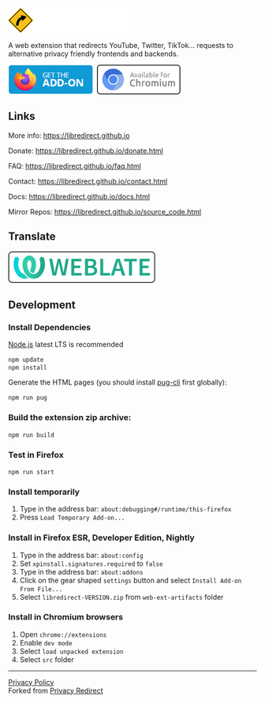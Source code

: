 <img src="./img/libredirect_full.svg" height="50"/>

A web extension that redirects YouTube, Twitter, TikTok... requests to alternative privacy friendly frontends and backends.

[![Firefox Add-on](./img/badge-amo.png)](https://libredirect.github.io/download_chromium.html)&nbsp;
<a href="./chromium.md">
<img src ="./img/badge-chromium.png" height=60 >
</a>

## Links
More info: https://libredirect.github.io

Donate: https://libredirect.github.io/donate.html

FAQ: https://libredirect.github.io/faq.html

Contact: https://libredirect.github.io/contact.html

Docs: https://libredirect.github.io/docs.html

Mirror Repos: https://libredirect.github.io/source_code.html

## Translate

[![Weblate](./img/weblate.svg)](https://hosted.weblate.org/projects/libredirect/extension)

## Development

### Install Dependencies

[Node.js](https://nodejs.org/) latest LTS is recommended

```
npm update
npm install
```

Generate the HTML pages (you should install [pug-cli](https://www.npmjs.com/package/pug-cli) first globally):

```
npm run pug
```

### Build the extension zip archive:

```
npm run build
```

### Test in Firefox

```
npm run start
```

### Install temporarily

1. Type in the address bar: `about:debugging#/runtime/this-firefox`
3. Press `Load Temporary Add-on...`

### Install in Firefox ESR, Developer Edition, Nightly

1. Type in the address bar: `about:config`
2. Set `xpinstall.signatures.required` to `false`
3. Type in the address bar: `about:addons`
4. Click on the gear shaped `settings` button and select `Install Add-on From File...`
5. Select `libredirect-VERSION.zip` from `web-ext-artifacts` folder

### Install in Chromium browsers

1. Open `chrome://extensions`
2. Enable `dev mode`
3. Select `load unpacked extension`
4. Select `src` folder

---

[Privacy Policy](Privacy-Policy.md)\
Forked from [Privacy Redirect](https://github.com/SimonBrazell/privacy-redirect)
